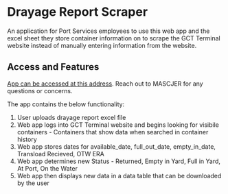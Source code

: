 # Drayage Report Scraper

An application for Port Services employees to use this web app and the excel sheet they store container information on to scrape the GCT Terminal website instead of manually entering information from the website.

## Access and Features

[App can be accessed at this address](http://lin2dv2ap209:3000/). Reach out to MASCJER for any questions or concerns.

The app contains the below functionality:
  1) User uploads drayage report excel file
  2) Web app logs into GCT Terminal website and begins looking for visibile containers
    - Containers that show data when searched in container history
  3) Web app stores dates for available_date, full_out_date, empty_in_date, Transload Recieved, OTW ERA
  4) Web app determines new Status 
    - Returned, Empty in Yard, Full in Yard, At Port, On the Water
  5) Web app then displays new data in a data table that can be downloaded by the user
